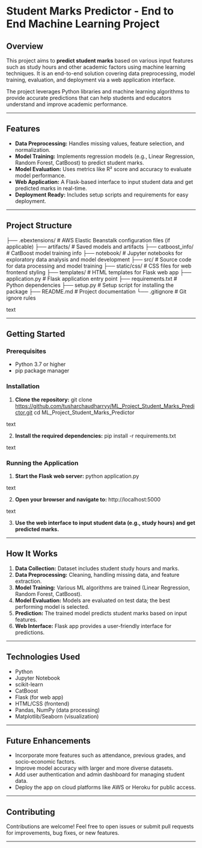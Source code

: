 # Student Marks Predictor - End to End Machine Learning Project

## Overview

This project aims to **predict student marks** based on various input features such as study hours and other academic factors using machine learning techniques. It is an end-to-end solution covering data preprocessing, model training, evaluation, and deployment via a web application interface.

The project leverages Python libraries and machine learning algorithms to provide accurate predictions that can help students and educators understand and improve academic performance.

---

## Features

- **Data Preprocessing:** Handles missing values, feature selection, and normalization.
- **Model Training:** Implements regression models (e.g., Linear Regression, Random Forest, CatBoost) to predict student marks.
- **Model Evaluation:** Uses metrics like R² score and accuracy to evaluate model performance.
- **Web Application:** A Flask-based interface to input student data and get predicted marks in real-time.
- **Deployment Ready:** Includes setup scripts and requirements for easy deployment.

---

## Project Structure

├── .ebextensions/ # AWS Elastic Beanstalk configuration files (if applicable)
├── artifacts/ # Saved models and artifacts
├── catboost_info/ # CatBoost model training info
├── notebook/ # Jupyter notebooks for exploratory data analysis and model development
├── src/ # Source code for data processing and model training
├── static/css/ # CSS files for web frontend styling
├── templates/ # HTML templates for Flask web app
├── application.py # Flask application entry point
├── requirements.txt # Python dependencies
├── setup.py # Setup script for installing the package
├── README.md # Project documentation
└── .gitignore # Git ignore rules

text

---

## Getting Started

### Prerequisites

- Python 3.7 or higher
- pip package manager

### Installation

1. **Clone the repository:**
git clone https://github.com/tusharchaudharryy/ML_Project_Student_Marks_Predictor.git
cd ML_Project_Student_Marks_Predictor

text

2. **Install the required dependencies:**
pip install -r requirements.txt

text

### Running the Application

1. **Start the Flask web server:**
python application.py

text

2. **Open your browser and navigate to:**
http://localhost:5000

text

3. **Use the web interface to input student data (e.g., study hours) and get predicted marks.**

---

## How It Works

1. **Data Collection:** Dataset includes student study hours and marks.
2. **Data Preprocessing:** Cleaning, handling missing data, and feature extraction.
3. **Model Training:** Various ML algorithms are trained (Linear Regression, Random Forest, CatBoost).
4. **Model Evaluation:** Models are evaluated on test data; the best performing model is selected.
5. **Prediction:** The trained model predicts student marks based on input features.
6. **Web Interface:** Flask app provides a user-friendly interface for predictions.

---

## Technologies Used

- Python
- Jupyter Notebook
- scikit-learn
- CatBoost
- Flask (for web app)
- HTML/CSS (frontend)
- Pandas, NumPy (data processing)
- Matplotlib/Seaborn (visualization)

---

## Future Enhancements

- Incorporate more features such as attendance, previous grades, and socio-economic factors.
- Improve model accuracy with larger and more diverse datasets.
- Add user authentication and admin dashboard for managing student data.
- Deploy the app on cloud platforms like AWS or Heroku for public access.

---

## Contributing

Contributions are welcome! Feel free to open issues or submit pull requests for improvements, bug fixes, or new features.

---

